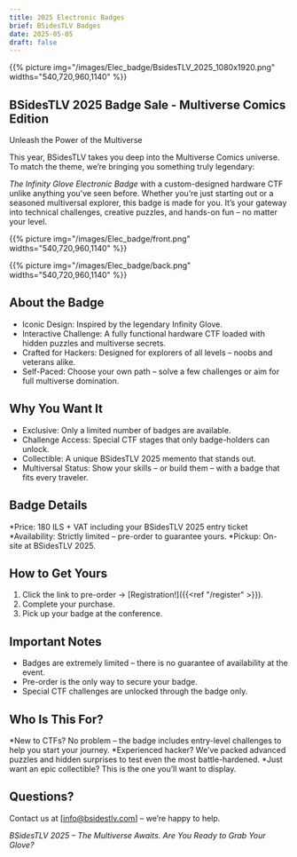 ```yaml
---
title: 2025 Electronic Badges
brief: BSidesTLV Badges
date: 2025-05-05
draft: false
---
```


{{% picture img="/images/Elec_badge/BsidesTLV_2025_1080x1920.png" widths="540,720,960,1140" %}}


## BSidesTLV 2025 Badge Sale - Multiverse Comics Edition

Unleash the Power of the Multiverse



This year, BSidesTLV takes you deep into the Multiverse Comics universe.
To match the theme, we’re bringing you something truly legendary:


*The Infinity Glove Electronic Badge* with a custom-designed hardware CTF unlike anything you’ve seen before.
Whether you’re just starting out or a seasoned multiversal explorer, this badge is made for you.
It’s your gateway into technical challenges, creative puzzles, and hands-on fun – no matter your level.


{{% picture img="/images/Elec_badge/front.png" widths="540,720,960,1140" %}}


{{% picture img="/images/Elec_badge/back.png" widths="540,720,960,1140" %}}


## About the Badge
* Iconic Design: Inspired by the legendary Infinity Glove.
* Interactive Challenge: A fully functional hardware CTF loaded with hidden puzzles and multiverse secrets.
* Crafted for Hackers: Designed for explorers of all levels – noobs and veterans alike.
* Self-Paced: Choose your own path – solve a few challenges or aim for full multiverse domination.


## Why You Want It
* Exclusive: Only a limited number of badges are available.
* Challenge Access: Special CTF stages that only badge-holders can unlock.
* Collectible: A unique BSidesTLV 2025 memento that stands out.
* Multiversal Status: Show your skills – or build them – with a badge that fits every traveler.


## Badge Details

*Price: 180 ILS + VAT  including your BSidesTLV 2025 entry ticket
*Availability: Strictly limited – pre-order to guarantee yours.
*Pickup: On-site at BSidesTLV 2025.


## How to Get Yours
1. Click the link to pre-order -> [Registration!]({{<ref "/register" >}}).
2. Complete your purchase.
3. Pick up your badge at the conference.



## Important Notes
* Badges are extremely limited – there is no guarantee of availability at the event.
* Pre-order is the only way to secure your badge.
* Special CTF challenges are unlocked through the badge only.


## Who Is This For?
*New to CTFs? No problem – the badge includes entry-level challenges to help you start your journey.
*Experienced hacker? We’ve packed advanced puzzles and hidden surprises to test even the most battle-hardened.
*Just want an epic collectible? This is the one you’ll want to display.


## Questions?
Contact us at [info@bsidestlv.com] – we’re happy to help.


*BSidesTLV 2025 – The Multiverse Awaits. Are You Ready to Grab Your Glove?*

